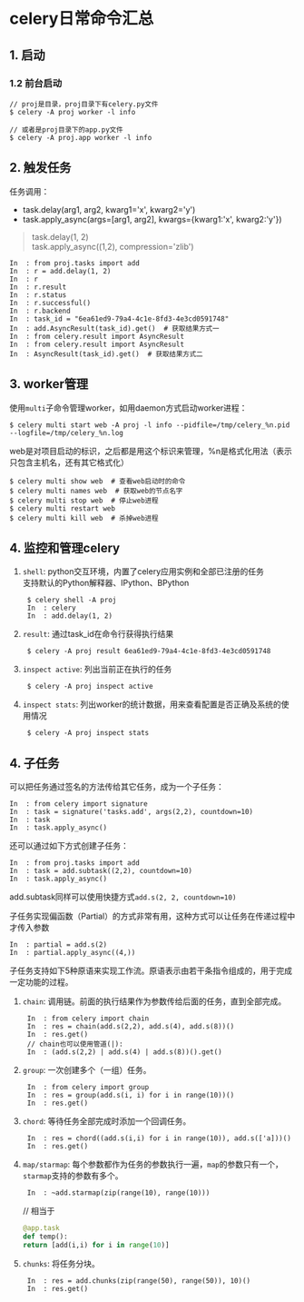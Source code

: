 # celery日常命令汇总

## 1. 启动

### 1.2 前台启动

    // proj是目录，proj目录下有celery.py文件
    $ celery -A proj worker -l info

    // 或者是proj目录下的app.py文件
    $ celery -A proj.app worker -l info

## 2. 触发任务

任务调用：

- task.delay(arg1, arg2, kwarg1='x', kwarg2='y')
- task.apply_async(args=[arg1, arg2], kwargs={kwarg1:'x', kwarg2:'y'})

>task.delay(1, 2)  
>task.apply_async((1,2), compression='zlib')

    In  : from proj.tasks import add
    In  : r = add.delay(1, 2)
    In  : r
    In  : r.result
    In  : r.status
    In  : r.successful()
    In  : r.backend
    In  : task_id = "6ea61ed9-79a4-4c1e-8fd3-4e3cd0591748"
    In  : add.AsyncResult(task_id).get()  # 获取结果方式一
    In  : from celery.result import AsyncResult
    In  : from celery.result import AsyncResult
    In  : AsyncResult(task_id).get()  # 获取结果方式二

## 3. worker管理

使用`multi`子命令管理worker，如用daemon方式启动worker进程：

    $ celery multi start web -A proj -l info --pidfile=/tmp/celery_%n.pid --logfile=/tmp/celery_%n.log

web是对项目启动的标识，之后都是用这个标识来管理，%n是格式化用法（表示只包含主机名，还有其它格式化）

    $ celery multi show web  # 查看web启动时的命令
    $ celery multi names web  # 获取web的节点名字
    $ celery multi stop web  # 停止web进程
    $ celery multi restart web
    $ celery multi kill web  # 杀掉web进程

## 4. 监控和管理celery

1. `shell`: python交互环境，内置了celery应用实例和全部已注册的任务  
    支持默认的Python解释器、IPython、BPython

        $ celery shell -A proj
        In  : celery
        In  : add.delay(1, 2)

2. `result`: 通过task_id在命令行获得执行结果

        $ celery -A proj result 6ea61ed9-79a4-4c1e-8fd3-4e3cd0591748

3. `inspect active`: 列出当前正在执行的任务

        $ celery -A proj inspect active

4. `inspect stats`: 列出worker的统计数据，用来查看配置是否正确及系统的使用情况

        $ celery -A proj inspect stats

## 4. 子任务

可以把任务通过签名的方法传给其它任务，成为一个子任务：

    In  : from celery import signature
    In  : task = signature('tasks.add', args(2,2), countdown=10)
    In  : task
    In  : task.apply_async()

还可以通过如下方式创建子任务：

    In  : from proj.tasks import add
    In  : task = add.subtask((2,2), countdown=10)
    In  : task.apply_async()

add.subtask同样可以使用快捷方式`add.s(2, 2, countdown=10)`

子任务实现偏函数（Partial）的方式非常有用，这种方式可以让任务在传递过程中才传入参数

    In  : partial = add.s(2)
    In  : partial.apply_async((4,))

子任务支持如下5种原语来实现工作流。原语表示由若干条指令组成的，用于完成一定功能的过程。

1. `chain`: 调用链。前面的执行结果作为参数传给后面的任务，直到全部完成。

        In  : from celery import chain
        In  : res = chain(add.s(2,2), add.s(4), add.s(8))()
        In  : res.get()
        // chain也可以使用管道(|):
        In  : (add.s(2,2) | add.s(4) | add.s(8))().get()

2. `group`: 一次创建多个（一组）任务。

        In  : from celery import group
        In  : res = group(add.s(i, i) for i in range(10))()
        In  : res.get()

3. `chord`: 等待任务全部完成时添加一个回调任务。

        In  : res = chord((add.s(i,i) for i in range(10)), add.s(['a]))()
        In  : res.get()

4. `map/starmap`: 每个参数都作为任务的参数执行一遍，`map`的参数只有一个，`starmap`支持的参数有多个。

        In  : ~add.starmap(zip(range(10), range(10)))
        
    // 相当于
    ```python
    @app.task
    def temp():
    return [add(i,i) for i in range(10)]
    ```

5. `chunks`: 将任务分块。

        In  : res = add.chunks(zip(range(50), range(50)), 10)()
        In  : res.get()
